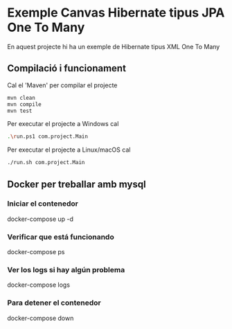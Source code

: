 # Exemple Canvas Hibernate tipus JPA One To Many #

En aquest projecte hi ha un exemple de Hibernate tipus XML One To Many

## Compilació i funcionament ###

Cal el 'Maven' per compilar el projecte
```bash
mvn clean
mvn compile
mvn test
```

Per executar el projecte a Windows cal
```bash
.\run.ps1 com.project.Main
```

Per executar el projecte a Linux/macOS cal
```bash
./run.sh com.project.Main
```

## Docker per treballar amb mysql

### Iniciar el contenedor
docker-compose up -d

### Verificar que está funcionando
docker-compose ps

### Ver los logs si hay algún problema
docker-compose logs

### Para detener el contenedor
docker-compose down
